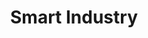 ---
title: Smart Industry
yearDate: 2018
monthDate: mar
dayDate: 27-30
categories: IoT
tags: Manufacturing Measuring Communicating
excerpt: "Retrieve us in the **Cap'Tronic** village, booth **3F37** and during two 30-minute conferences presentation in **Pitch** room: march 28, 3 pm and march 29, 11 am."
website: http://www.smart-industries.fr
---